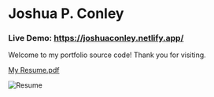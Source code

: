 # Joshua P. Conley

### Live Demo: https://joshuaconley.netlify.app/

Welcome to my portfolio source code! Thank you for visiting.

[My Resume.pdf](https://github.com/jpcc0/port-review/files/10560392/My.Resume.pdf)

![Resume](https://user-images.githubusercontent.com/97537360/216132835-d1a4a36c-b6e6-4d23-9868-b20a25627f38.png)
